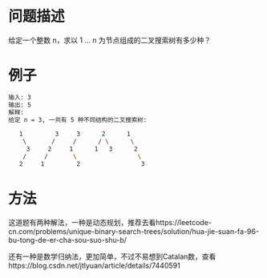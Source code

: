 # 问题描述

给定一个整数 n，求以 1 ... n 为节点组成的二叉搜索树有多少种？

# 例子

```bash
输入: 3
输出: 5
解释:
给定 n = 3, 一共有 5 种不同结构的二叉搜索树:

   1         3     3      2      1
    \       /     /      / \      \
     3     2     1      1   3      2
    /     /       \                 \
   2     1         2                 3
```

# 方法

这道题有两种解法，一种是动态规划，推荐去看https://leetcode-cn.com/problems/unique-binary-search-trees/solution/hua-jie-suan-fa-96-bu-tong-de-er-cha-sou-suo-shu-b/

还有一种是数学归纳法，更加简单，不过不易想到Catalan数，查看https://blog.csdn.net/jtlyuan/article/details/7440591
